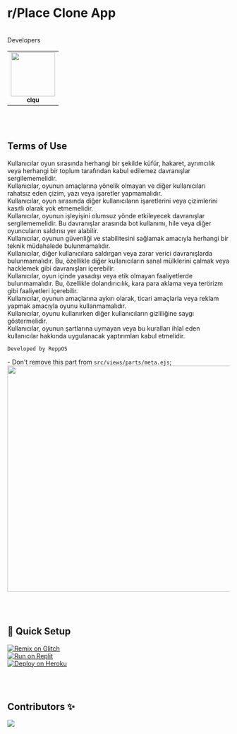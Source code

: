 # r/Place Clone App 
<br>
Developers
<table>
   <tr>
      <td align="center"><a href="https://github.com/ziya-m">
        <img src="https://github.com/ziya-m.png?size=100" width="100px;" alt=""/>
        <br />
        <sub><b>clqu</b></sub></a><br />
     </td>
   </tr>
</table>

<br><br>

## Terms of Use
Kullanıcılar oyun sırasında herhangi bir şekilde küfür, hakaret, ayrımcılık veya herhangi bir toplum tarafından kabul edilemez davranışlar sergilememelidir.<br>
Kullanıcılar, oyunun amaçlarına yönelik olmayan ve diğer kullanıcıları rahatsız eden çizim, yazı veya işaretler yapmamalıdır.<br>
Kullanıcılar, oyun sırasında diğer kullanıcıların işaretlerini veya çizimlerini kasıtlı olarak yok etmemelidir.<br>
Kullanıcılar, oyunun işleyişini olumsuz yönde etkileyecek davranışlar sergilememelidir. Bu davranışlar arasında bot kullanımı, 
hile veya diğer oyuncuların saldırısı yer alabilir.<br>
Kullanıcılar, oyunun güvenliği ve stabilitesini sağlamak amacıyla herhangi bir teknik müdahalede bulunmamalıdır.<br>
Kullanıcılar, diğer kullanıcılara saldırgan veya zarar verici davranışlarda bulunmamalıdır. Bu, özellikle diğer kullanıcıların sanal mülklerini çalmak veya hacklemek gibi davranışları içerebilir.<br>
Kullanıcılar, oyun içinde yasadışı veya etik olmayan faaliyetlerde bulunmamalıdır. Bu, özellikle dolandırıcılık, kara para aklama veya terörizm gibi faaliyetleri içerebilir.<br>
Kullanıcılar, oyunun amaçlarına aykırı olarak, ticari amaçlarla veya reklam yapmak amacıyla oyunu kullanmamalıdır.<br>
Kullanıcılar, oyunu kullanırken diğer kullanıcıların gizliliğine saygı göstermelidir.<br>
Kullanıcılar, oyunun şartlarına uymayan veya bu kuralları ihlal eden kullanıcılar hakkında uygulanacak yaptırımları kabul etmelidir.<br>
```
Developed by ReppOS
```
<a>- Don't remove this part from `src/views/parts/meta.ejs`;</a><br>
<img width="512" src="https://i.postimg.cc/6Qr2Vg5x/image-2022-01-27-172642.png">


<br><br>
## 💨 Quick Setup
[![Remix on Glitch](https://cdn.glitch.com/2703baf2-b643-4da7-ab91-7ee2a2d00b5b%2Fremix-button.svg)](https://glitch.com/edit/#!/import/github/vcodes-xyz/benedict)<br>
[![Run on Replit](https://repl.it/badge/github/vcodes-xyz/bot-list)](https://repl.it/github/vcodes-xyz/benedict)<br>
[![Deploy on Heroku](https://www.herokucdn.com/deploy/button.svg)](https://heroku.com/deploy?template=https://github.com/vcodes-xyz/benedict)

<br><br>
## Contributors ✨
<a href="https://github.com/vcodes-xyz/benedict/graphs/contributors">
  <img src="https://contrib.rocks/image?repo=vcodes-xyz/benedict"/>
</a>
